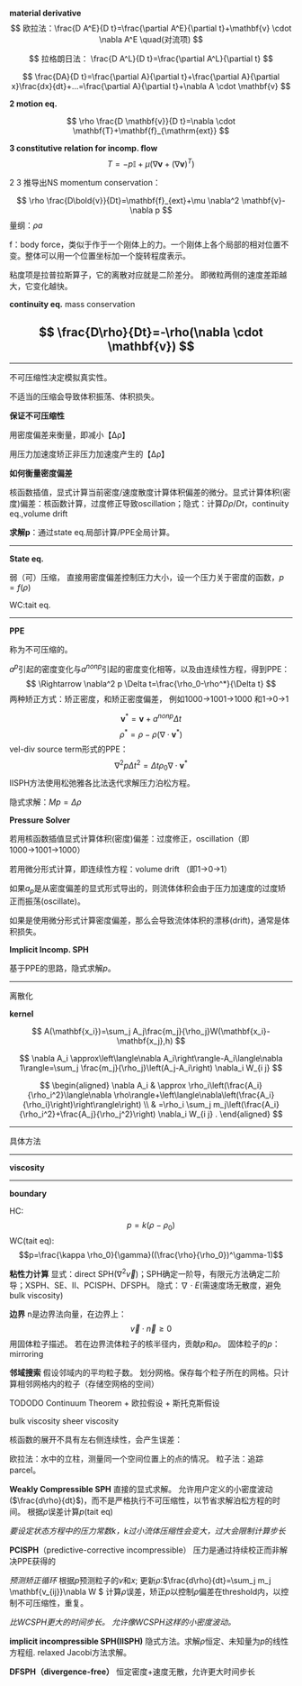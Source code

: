 **material  derivative**
$$
欧拉法：\frac{D A^E}{D t}=\frac{\partial A^E}{\partial t}+\mathbf{v} \cdot \nabla A^E \quad(对流项)
$$

$$ 拉格朗日法： \frac{D A^L}{D t}=\frac{\partial A^L}{\partial t} 
$$




$$
\frac{DA}{D t}=\frac{\partial A}{\partial t}+\frac{\partial A}{\partial x}\frac{dx}{dt}+...=\frac{\partial A}{\partial t}+\nabla A \cdot \mathbf{v}
$$


**2 motion eq.**


$$
\rho \frac{D \mathbf{v}}{D t}=\nabla \cdot \mathbf{T}+\mathbf{f}_{\mathrm{ext}}
$$

**3 constitutive relation for incomp. flow**
$$
T=-p\mathbb{I} + \mu(\nabla\mathbf{v} + (\nabla\mathbf{v})^T )
$$


2 3 推导出NS  momentum conservation：

$$
\rho \frac{D\bold{v}}{Dt}=\mathbf{f}_{ext}+\mu \nabla^2 \mathbf{v}-\nabla p
$$
量纲：$\rho a$

f：body force，类似于作于一个刚体上的力。一个刚体上各个局部的相对位置不变。整体可以用一个位置坐标加一个旋转程度表示。

粘度项是拉普拉斯算子，它的离散对应就是二阶差分。
即微粒两侧的速度差距越大，它变化越快。


**continuity eq.** mass conservation


$$
\frac{D\rho}{Dt}=-\rho(\nabla \cdot \mathbf{v})
$$
---





---

不可压缩性决定模拟真实性。

不适当的压缩会导致体积振荡、体积损失。

**保证不可压缩性** 

用密度偏差来衡量，即减小【Δρ】

用压力加速度矫正非压力加速度产生的【Δρ】

**如何衡量密度偏差**
    
核函数插值，显式计算当前密度/速度散度计算体积偏差的微分。显式计算体积(密度)偏差：核函数计算，过度修正导致oscillation；隐式：计算$D\rho /Dt$，continuity eq.,volume drift



**求解p**：通过state eq.局部计算/PPE全局计算。

---
**State eq.**



弱（可）压缩，
直接用密度偏差控制压力大小，设一个压力关于密度的函数，$p=f(\rho)$

WC:tait eq.

---
**PPE**

称为不可压缩的。

$a^p$引起的密度变化与$a^{nonp}$引起的密度变化相等，以及由连续性方程，得到PPE：
$$
\Rightarrow \nabla^2 p \Delta t=\frac{\rho_0-\rho^*}{\Delta t}
$$
两种矫正方式：矫正密度，和矫正密度偏差，
例如1000→1001→1000
和1→0→1

$$\mathbf{v}^*=\mathbf{v}+a^{nonp}\Delta t $$
$$\rho^*=\rho-\rho(\nabla \cdot \mathbf{v}^*)$$
vel-div source term形式的PPE：
$$
\nabla^2 p \Delta t^2=\Delta t\rho_0 \nabla \cdot \mathbf{v}^*
$$
IISPH方法使用松弛雅各比法迭代求解压力泊松方程。

隐式求解：$Mp=\Delta \rho$


**Pressure Solver**

若用核函数插值显式计算体积(密度)偏差：过度修正，oscillation（即1000→1001→1000）

若用微分形式计算，即连续性方程：volume drift
（即1→0→1）

如果$a_p$是从密度偏差的显式形式导出的，则流体体积会由于压力加速度的过度矫正而振荡(oscillate)。


如果是使用微分形式计算密度偏差，那么会导致流体体积的漂移(drift)，通常是体积损失。




**Implicit Incomp. SPH**

基于PPE的思路，隐式求解$p$。


---
离散化

**kernel**

$$
A(\mathbf{x_i})=\sum_j A_j\frac{m_j}{\rho_j}W(\mathbf{x_i}-\mathbf{x_j},h)
$$


$$
\nabla A_i \approx\left\langle\nabla A_i\right\rangle-A_i\langle\nabla 1\rangle=\sum_j \frac{m_j}{\rho_j}\left(A_j-A_i\right) \nabla_i W_{i j}
$$

$$
\begin{aligned}
\nabla A_i & \approx \rho_i\left(\frac{A_i}{\rho_i^2}\langle\nabla \rho\rangle+\left\langle\nabla\left(\frac{A_i}{\rho_i}\right)\right\rangle\right) \\
& =\rho_i \sum_j m_j\left(\frac{A_i}{\rho_i^2}+\frac{A_j}{\rho_j^2}\right) \nabla_i W_{i j} .
\end{aligned}
$$

---
具体方法

---
**viscosity**

---
**boundary**





HC:
$$p=k(\rho-\rho_0)$$
WC(tait eq):
$$p=\frac{\kappa \rho_0}{\gamma}((\frac{\rho}{\rho_0})^\gamma-1)$$



**粘性力计算**
显式：direct SPH($\nabla^2 \vec{v}$)；SPH确定一阶导，有限元方法确定二阶导；XSPH、SE、II、PCISPH、DFSPH。
隐式：$\nabla \cdot E$(需速度场无散度，避免bulk viscosity)

**边界**
n是边界法向量，在边界上：
$$
\vec{v}\cdot \vec{n}\geq 0
$$
用固体粒子描述。
若在边界流体粒子的核半径内，贡献$p$和$\rho$。
固体粒子的$p$：mirroring




**邻域搜索**
假设邻域内的平均粒子数。
划分网格。保存每个粒子所在的网格。只计算相邻网格内的粒子（存储空网格的空间）


TODODO
Continuum Theorem + 欧拉假设 + 斯托克斯假设

bulk viscosity
sheer viscosity

核函数的展开不具有左右侧连续性，会产生误差：

欧拉法：水中的立柱，测量同一个空间位置上的点的情况。
粒子法：追踪parcel。


**Weakly Compressible SPH**
直接的显式求解。
允许用户定义的小密度波动($\frac{d\rho}{dt}$)，而不是严格执行不可压缩性，以节省求解泊松方程的时间。
根据$\rho$误差计算$p$(tait eq)


*要设定状态方程中的压力常数$k$，$k$过小流体压缩性会变大，过大会限制计算步长*



**PCISPH**（predictive-corrective incompressible）
压力是通过持续校正而非解决PPE获得的

*预测矫正循环*
根据$p$预测粒子的$v$和$x$;
更新$\rho$:$\frac{d\rho}{dt}=\sum_j m_j \mathbf{v_{ij}}\nabla W $
计算$\rho$误差，矫正$p$以控制$\rho$偏差在threshold内，以控制不可压缩性，重复。

*比WCSPH更大的时间步长。*
*允许像WCSPH这样的小密度波动。*

<!-- ![pic](WCSPH_PCISPH.png) -->

**implicit incompressible SPH(IISPH)**
隐式方法。求解$\rho$恒定、未知量为$p$的线性方程组.
relaxed Jacobi方法求解。

<!-- ![pic](IISPH_alg.png) -->

**DFSPH（divergence-free）**
恒定密度+速度无散，允许更大时间步长